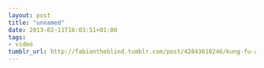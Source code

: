 ```yaml
---
layout: post
title: "unnamed"
date: 2013-02-11T16:03:51+01:00
tags:
- video
tumblr_url: http://fabiantheblind.tumblr.com/post/42843610246/kung-fu-academy-berlin-saz
---
```

